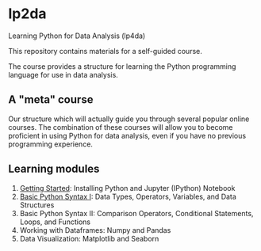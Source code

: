 # lp2da
Learning Python for Data Analysis (lp4da)

This repository contains materials for a self-guided course.

The course provides a structure for learning the Python programming language for use in data analysis.

## A "meta" course

Our structure which will actually guide you through several popular online courses. 
The combination of these courses will allow you to become proficient in using Python for data 
analysis, even if you have no previous programming experience.

## Learning modules

1. [Getting Started](getting_started.md): Installing Python and Jupyter (IPython) Notebook
2. [Basic Python Syntax I](basic_python_syntax.md): Data Types, Operators, Variables, and Data Structures
3. Basic Python Syntax II: Comparison Operators, Conditional Statements, Loops, and Functions
4. Working with Dataframes: Numpy and Pandas
5. Data Visualization: Matplotlib and Seaborn
